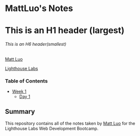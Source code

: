 # MattLuo's Notes
# This is an H1 header (largest)
###### This is an H6 header(smallest)

[Matt Luo](https://github.com/MattLuo90)

[Lighthouse Labs](https://www.lighthouselabs.ca/)

### Table of Contents
* [Week 1](/Week_1)
  * [Day 1](/Week_1/Day_1)

## Summary
This repository contains all of the notes taken by [Matt Luo](https://github.com/MattLuo90) for the Lighthouse Labs Web Development Bootcamp.